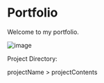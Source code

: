 # Portfolio

Welcome to my portfolio. 

![image](https://user-images.githubusercontent.com/102002244/177646269-24f4b131-df3e-4e97-a32e-7d3ae952ba17.png)

Project Directory:

projectName > projectContents
